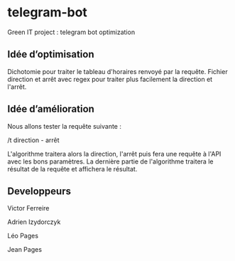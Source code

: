 # telegram-bot
Green IT project : telegram bot optimization  

Idée d’optimisation
-------------------

Dichotomie pour traiter le tableau d'horaires renvoyé par la requête.
Fichier direction et arrêt avec regex pour traiter plus facilement la direction et l'arrêt.

Idée d’amélioration 
-------------------

Nous allons tester la requête suivante :

/t direction - arrêt

L'algorithme traitera alors la direction, l'arrêt puis fera une requête à l'API avec les bons paramètres.
La dernière partie de l'algorithme traitera le résultat de la requête et affichera le résultat.


Developpeurs
-------

Victor Ferreire

Adrien Izydorczyk

Léo Pages

Jean Pages


